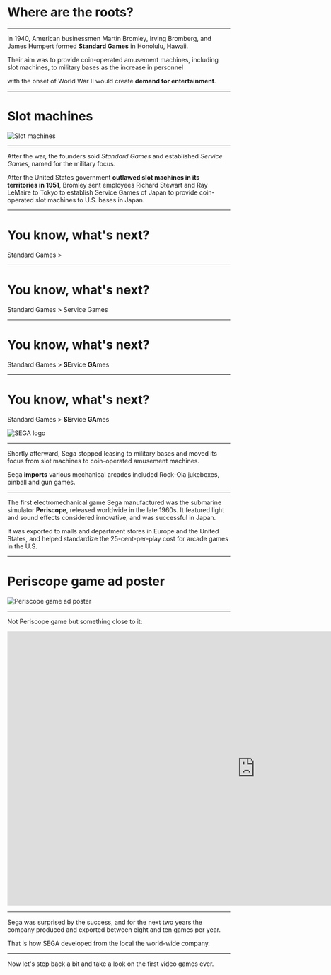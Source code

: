 # Where are the roots?

---
In 1940, American businessmen Martin Bromley, Irving Bromberg, and James Humpert formed **Standard Games** in Honolulu, Hawaii.

Their aim was to provide coin-operated amusement machines, including slot machines, to military bases as the increase in personnel

with the onset of World War II would create **demand for entertainment**.

---
# Slot machines
<div style="width:1000px">
<img
  class="slide-image"
  src="./images/1--Slot_machines.jpeg"
  alt="Slot machines"
/>
</div>

---
After the war, the founders sold _Standard Games_ and established _Service Games_, named for the military focus.

After the United States government **outlawed slot machines in its territories in 1951**, 
Bromley sent employees Richard Stewart and Ray LeMaire to Tokyo to establish Service Games of Japan to provide coin-operated slot machines to U.S. bases in Japan.

---
# You know, what's next?

Standard Games >

---
# You know, what's next?

Standard Games > Service Games

---
# You know, what's next?

Standard Games > **SE**rvice **GA**mes

---
# You know, what's next?

Standard Games > **SE**rvice **GA**mes

<img
  class="slide-image"
  src="./images/2--SEGA.png"
  alt="SEGA logo"
/>

---
Shortly afterward, Sega stopped leasing to military bases and moved its focus from slot machines to coin-operated amusement machines.

Sega **imports** various mechanical arcades included Rock-Ola jukeboxes, pinball and gun games.

---
The first electromechanical game Sega manufactured was the submarine simulator **Periscope**, released worldwide in the late 1960s.
It featured light and sound effects considered innovative, and was successful in Japan.

It was exported to malls and department stores in Europe and the United States, and helped standardize the 25-cent-per-play cost for arcade games in the U.S.

---
# Periscope game ad poster

<img
  src="./images/3--periscope-i.jpg"
  alt="Periscope game ad poster"
/>

---
Not Periscope game but something close to it:

<iframe width="1120" height="620" src="https://www.youtube.com/embed/Sp7lv1lhNJI?start=78" frameborder="0" allow="accelerometer; autoplay; encrypted-media; gyroscope; picture-in-picture" allowfullscreen></iframe>

---
Sega was surprised by the success, and for the next two years the company produced and exported between eight and ten games per year.

That is how SEGA developed from the local the world-wide company.

---
Now let's step back a bit and take a look on the first video games ever.



